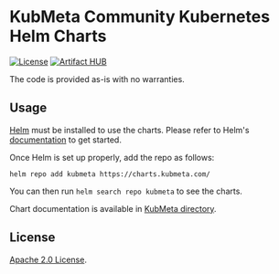 # KubMeta Community Kubernetes Helm Charts

[![License](https://img.shields.io/badge/License-Apache%202.0-blue.svg)](https://opensource.org/licenses/Apache-2.0)
[![Artifact HUB](https://img.shields.io/endpoint?url=https://artifacthub.io/badge/repository/kubmeta)](https://artifacthub.io/packages/search?repo=kubmeta)

The code is provided as-is with no warranties.

## Usage

[Helm](https://helm.sh) must be installed to use the charts.
Please refer to Helm's [documentation](https://helm.sh/docs/) to get started.

Once Helm is set up properly, add the repo as follows:

```console
helm repo add kubmeta https://charts.kubmeta.com/
```

You can then run `helm search repo kubmeta` to see the charts.

<!-- Keep full URL links to repo files because this README syncs from master to gh-pages.  -->
Chart documentation is available in [KubMeta directory](https://github.com/kubmeta/helm-charts/blob/master/charts/kubmeta/README.md).


## License

<!-- Keep full URL links to repo files because this README syncs from master to gh-pages.  -->
[Apache 2.0 License](https://github.com/kubmeta/helm-charts/blob/master/LICENSE).
